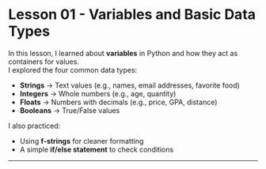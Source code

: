 # Lesson 01 - Variables and Basic Data Types

In this lesson, I learned about **variables** in Python and how they act as containers for values.  
I explored the four common data types:  

- **Strings** → Text values (e.g., names, email addresses, favorite food)  
- **Integers** → Whole numbers (e.g., age, quantity)  
- **Floats** → Numbers with decimals (e.g., price, GPA, distance)  
- **Booleans** → True/False values  

I also practiced:  
- Using **f-strings** for cleaner formatting  
- A simple **if/else statement** to check conditions  

---
